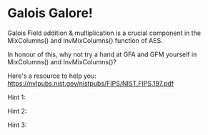 # Galois Galore!

Galois Field addition & multiplication is a crucial component in the MixColumns() and InvMixColumns() function of AES.

In honour of this, why not try a hand at GFA and GFM yourself in MixColumns() and InvMixColumns()?

Here's a resource to help you: https://nvlpubs.nist.gov/nistpubs/FIPS/NIST.FIPS.197.pdf

Hint 1:

Hint 2:

Hint 3:
